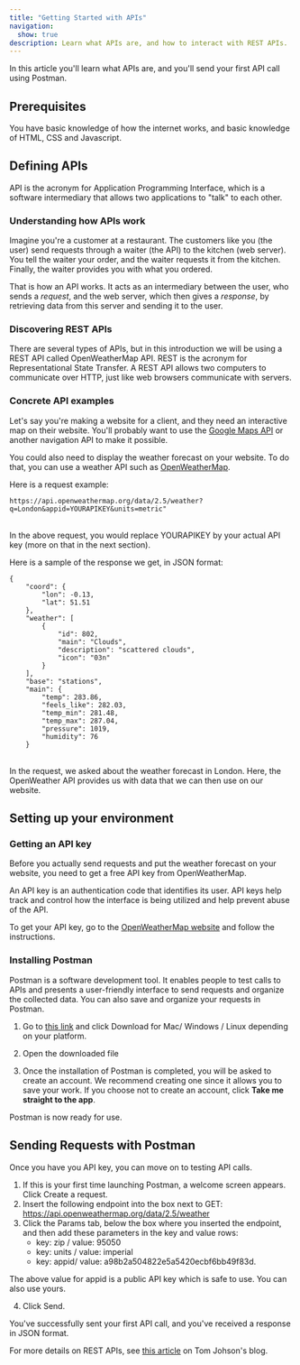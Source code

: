 ```yaml
---
title: "Getting Started with APIs"
navigation:
  show: true
description: Learn what APIs are, and how to interact with REST APIs.
---
```


In this article you'll learn what APIs are, and you'll send your first API call using Postman.

## Prerequisites
You have basic knowledge of how the internet works, and basic knowledge of HTML, CSS and Javascript.

## Defining APIs

API is the acronym for Application Programming Interface, which is a software intermediary that allows two applications to "talk" to each other. 

### Understanding how APIs work

Imagine you're a customer at a restaurant. The customers like you (the user) send requests through a waiter (the API) to the kitchen (web server). You tell the waiter your order, and the waiter requests it from the kitchen. Finally, the waiter provides you with what you ordered.

That is how an API works. It acts as an intermediary between the user, who sends a *request*, and the web server, which then gives a *response*, by retrieving data from this server and sending it to the user.

### Discovering REST APIs

There are several types of APIs, but in this introduction we will be using a REST API called OpenWeatherMap API.
REST is the acronym for Representational State Transfer. A REST API allows two computers to communicate over HTTP, just like web browsers communicate with servers.

### Concrete API examples

Let's say you're making a website for a client, and they need an interactive map on their website. You'll probably want to use the <a alt="google maps api link" href="https://developers.google.com/maps/documentation/maps-static/overview">Google Maps API</a> or another navigation API to make it possible.

You could also need to display the weather forecast on your website. To do that, you can use a weather API such as <a href="https://openweathermap.org/api">OpenWeatherMap</a>.

Here is a request example:

```
https://api.openweathermap.org/data/2.5/weather?q=London&appid=YOURAPIKEY&units=metric"
```
</br>In the above request, you would replace YOURAPIKEY by your actual API key (more on that in the next section).

Here is a sample of the response we get, in JSON format:
```
{
    "coord": {
        "lon": -0.13,
        "lat": 51.51
    },
    "weather": [
        {
            "id": 802,
            "main": "Clouds",
            "description": "scattered clouds",
            "icon": "03n"
        }
    ],
    "base": "stations",
    "main": {
        "temp": 283.86,
        "feels_like": 282.03,
        "temp_min": 281.48,
        "temp_max": 287.04,
        "pressure": 1019,
        "humidity": 76
    }
```

</br>In the request, we asked about the weather forecast in London. Here, the OpenWeather API provides us with data that we can then use on our website.

## Setting up your environment

### Getting an API key

Before you actually send requests and put the weather forecast on your website, you need to get a free API key from OpenWeatherMap. 

An API key is an authentication code that identifies its user. API keys help track and control how the interface is being utilized and help prevent abuse of the API.

To get your API key, go to the <a href="https://openweathermap.org/appid">OpenWeatherMap website</a> and follow the instructions.

### Installing Postman

Postman is a software development tool. It enables people to test calls to APIs and presents a user-friendly interface to send requests and organize the collected data. You can also save  and organize your requests in Postman.

1. Go to <a href="https://www.postman.com/downloads/">this link</a> and click Download for Mac/ Windows / Linux depending on your platform.

2. Open the downloaded file

3. Once the installation of Postman is completed, you will be asked to create an account. We recommend creating one since it allows you to save your work. If you choose not to create an account, click **Take me straight to the app**.

Postman is now ready for use.

## Sending Requests with Postman

Once you have you API key, you can move on to testing API calls. 

1. If this is your first time launching Postman, a welcome screen appears. Click Create a request.
2. Insert the following endpoint into the box next to GET: https://api.openweathermap.org/data/2.5/weather
3. Click the Params tab, below the box where you inserted the endpoint, and then add these parameters in the key and value rows:
    * key: zip / value: 95050
    * key: units / value: imperial
    * key: appid/ value: a98b2a504822e5a5420ecbf6bb49f83d.

The above value for appid is a public API key which is safe to use. You can also use yours.

4. Click Send. 

You've successfully sent your first API call, and you've received a response in JSON format.

For more details on REST APIs, see [this article](https://idratherbewriting.com/2015/08/28/all-about-rest-apis/#about-web-services) on Tom Johson's blog.

